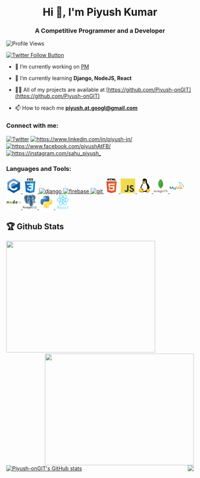 <!-- [![@piyushholo's Holopin board](https://holopin.io/api/user/board?user=piyushholo)](https://holopin.io/@piyushholo) -->

<h1 align="center">Hi 👋, I'm Piyush Kumar</h1>
<h3 align="center">A Competitive Programmer and a Developer</h3>

<p align="left"> <img src="https://komarev.com/ghpvc/?username=Piyush-onGIT&label=Profile%20views&color=0e75b6&style=flat" alt="Profile Views" /> </p>

<!-- <p align="left"> <a href="https://github.com/ryo-ma/github-profile-trophy"><img src="https://github-profile-trophy.vercel.app/?username=Piyush-onGIT" alt="Trophies" /></a> </p> -->

<p align="left"> <a href="https://twitter.com/tweetAtPiyush" target="blank"><img src="https://img.shields.io/twitter/follow/tweetAtPiyush?logo=twitter&style=for-the-badge" alt="Twitter Follow Button" /></a> </p>

- 🔭 I’m currently working on [PM](https://pandrimarket.com/)

- 🌱 I’m currently learning **Django, NodeJS, React**

- 👨‍💻 All of my projects are available at [https://github.com/Piyush-onGIT](https://github.com/Piyush-onGIT)

- 📫 How to reach me **piyush.at.googl@gmail.com**

<!-- - ⚡ Fun fact **I think I am funny Haha!!!** -->

<h3 align="left">Connect with me:</h3>
<p align="left">
<a href="https://twitter.com/tweetAtPiyush" target="blank"><img align="center" src="https://raw.githubusercontent.com/rahuldkjain/github-profile-readme-generator/master/src/images/icons/Social/twitter.svg" alt="Twitter" height="30" width="40" /></a> <a href="https://linkedin.com/in/https://www.linkedin.com/in/piyush-in/" target="blank"><img align="center" src="https://raw.githubusercontent.com/rahuldkjain/github-profile-readme-generator/master/src/images/icons/Social/linked-in-alt.svg" alt="https://www.linkedin.com/in/piyush-in/" height="30" width="40" /></a> <a href="https://fb.com/https://www.facebook.com/piyushAtFB/" target="blank"><img align="center" src="https://raw.githubusercontent.com/rahuldkjain/github-profile-readme-generator/master/src/images/icons/Social/facebook.svg" alt="https://www.facebook.com/piyushAtFB/" height="30" width="40" /></a> <a href="https://instagram.com/sahu_piyush_" target="blank"><img align="center" src="https://raw.githubusercontent.com/rahuldkjain/github-profile-readme-generator/master/src/images/icons/Social/instagram.svg" alt="https://instagram.com/sahu_piyush_" height="30" width="40" /></a>

<!-- <a href="https://www.youtube.com/c/ayush" target="blank"><img align="center" src="https://raw.githubusercontent.com/rahuldkjain/github-profile-readme-generator/master/src/images/icons/Social/youtube.svg" alt="ayush" height="30" width="40" /></a> -->
<!-- <a href="https://www.codechef.com/users/ayush600b" target="blank"><img align="center" src="https://cdn.jsdelivr.net/npm/simple-icons@3.1.0/icons/codechef.svg" alt="ayush600b" height="30" width="40" /></a> -->
<!-- <a href="https://codeforces.com/profile/plutus.10" target="blank"><img align="center" src="https://raw.githubusercontent.com/rahuldkjain/github-profile-readme-generator/master/src/images/icons/Social/codeforces.svg" alt="plutus.10" height="30" width="40" /></a> -->
<!-- <a href="https://www.leetcode.com/ayush-eth" target="blank"><img align="center" src="https://raw.githubusercontent.com/rahuldkjain/github-profile-readme-generator/master/src/images/icons/Social/leet-code.svg" alt="ayush-eth" height="30" width="40" /></a> -->
</p>

<h3 align="left">Languages and Tools:</h3>
<p align="left"> <a href="https://www.cprogramming.com/" target="_blank" rel="noreferrer"> <img src="https://raw.githubusercontent.com/devicons/devicon/master/icons/c/c-original.svg" alt="c" width="40" height="40"/> </a> <a href="https://www.w3schools.com/css/" target="_blank" rel="noreferrer"> <img src="https://raw.githubusercontent.com/devicons/devicon/master/icons/css3/css3-original-wordmark.svg" alt="css3" width="40" height="40"/> </a> <a href="https://www.djangoproject.com/" target="_blank" rel="noreferrer"> <img src="https://cdn.worldvectorlogo.com/logos/django.svg" alt="django" width="40" height="40"/> </a> <a href="https://firebase.google.com/" target="_blank" rel="noreferrer"> <img src="https://www.vectorlogo.zone/logos/firebase/firebase-icon.svg" alt="firebase" width="40" height="40"/> </a> <a href="https://git-scm.com/" target="_blank" rel="noreferrer"> <img src="https://www.vectorlogo.zone/logos/git-scm/git-scm-icon.svg" alt="git" width="40" height="40"/> </a> <a href="https://www.w3.org/html/" target="_blank" rel="noreferrer"> <img src="https://raw.githubusercontent.com/devicons/devicon/master/icons/html5/html5-original-wordmark.svg" alt="html5" width="40" height="40"/> </a> <a href="https://developer.mozilla.org/en-US/docs/Web/JavaScript" target="_blank" rel="noreferrer"> <img src="https://raw.githubusercontent.com/devicons/devicon/master/icons/javascript/javascript-original.svg" alt="javascript" width="40" height="40"/> </a> <a href="https://www.linux.org/" target="_blank" rel="noreferrer"> <img src="https://raw.githubusercontent.com/devicons/devicon/master/icons/linux/linux-original.svg" alt="linux" width="40" height="40"/> </a> <a href="https://www.mongodb.com/" target="_blank" rel="noreferrer"> <img src="https://raw.githubusercontent.com/devicons/devicon/master/icons/mongodb/mongodb-original-wordmark.svg" alt="mongodb" width="40" height="40"/> </a> <a href="https://www.mysql.com/" target="_blank" rel="noreferrer"> <img src="https://raw.githubusercontent.com/devicons/devicon/master/icons/mysql/mysql-original-wordmark.svg" alt="mysql" width="40" height="40"/> </a> <a href="https://nodejs.org" target="_blank" rel="noreferrer"> <img src="https://raw.githubusercontent.com/devicons/devicon/master/icons/nodejs/nodejs-original-wordmark.svg" alt="nodejs" width="40" height="40"/> </a> <a href="https://www.postgresql.org" target="_blank" rel="noreferrer"> <img src="https://raw.githubusercontent.com/devicons/devicon/master/icons/postgresql/postgresql-original-wordmark.svg" alt="postgresql" width="40" height="40"/> </a> <a href="https://www.python.org" target="_blank" rel="noreferrer"> <img src="https://raw.githubusercontent.com/devicons/devicon/master/icons/python/python-original.svg" alt="python" width="40" height="40"/> </a> <a href="https://reactjs.org/" target="_blank" rel="noreferrer"> <img src="https://raw.githubusercontent.com/devicons/devicon/master/icons/react/react-original-wordmark.svg" alt="react" width="40" height="40"/> </a> </p>



## 🏆 Github Stats
<p align="left">
<a href="https://github.com/Piyush-onGIT/github-readme-stats"><img height="300px" width="400px" src="https://github-readme-stats.vercel.app/api?username=Piyush-onGIT&theme=midnight-purple&count_private=true&show_icons=true&hide_border=true"></a>
<a href="https://git.io/streak-stats"><img align="right" height="300px" width="400px" src="http://github-readme-streak-stats.herokuapp.com?user=Piyush-onGIT&theme=midnight-purple&hide_border=true&fire=F98404&ring=F98404"></a>
 <a href="https://quine.sh/profile/Piyush-onGIT"><img src="https://stats.quine.sh/Piyush-onGIT/github?theme=dark" alt="Piyush-onGIT's GitHub stats" width="400px"></a>
  <img align="right" src="https://github-readme-stats.vercel.app/api/top-langs/?username=Piyush-onGIT&exclude_repo=NeetCode-150&theme=tokyonight">
</p>

<!-- ## Watch my contributions get eaten by a snake 🐍 -->
<!-- ![github contribution grid snake animation](https://raw.githubusercontent.com/TheArchitect19/snakegame/output/github-contribution-grid-snake-dark.svg#gh-dark-mode-only)![github contribution grid snake animation](https://raw.githubusercontent.com/TheArchitect19/snakegame/output/github-contribution-grid-snake.svg#gh-light-mode-only) -->
<!-- ![snake gif](https://github.com/Piyush-onGIT/Actions/blob/output/github-contribution-grid-snake.svg) -->
<!-- ![snake gif](https://github.com/TheArchitect19/TheArchitect19/blob/output/github-contribution-grid-snake.gif) -->

